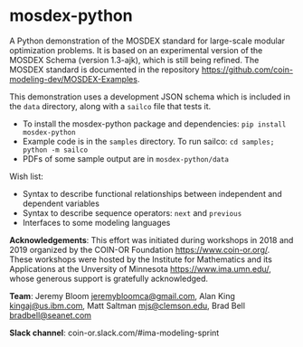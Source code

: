 # mosdex-python

A Python demonstration of the MOSDEX standard for large-scale modular optimization problems.  It is based on an experimental version of the MOSDEX Schema (version 1.3-ajk), which is still being refined.  The MOSDEX standard is documented in the repository https://github.com/coin-modeling-dev/MOSDEX-Examples.

This demonstration uses a development JSON schema which is included in the `data` directory, along with a `sailco` file that tests it.
* To install the mosdex-python package and dependencies: `pip install mosdex-python`
* Example code is in the `samples` directory. To run sailco: `cd samples; python -m sailco`
* PDFs of some sample output are in `mosdex-python/data`

Wish list:
* Syntax to describe functional relationships between independent and dependent variables
* Syntax to describe sequence operators: `next` and `previous`
* Interfaces to some modeling languages

**Acknowledgements**: This effort was initiated during workshops in 2018 and 2019 organized by the COIN-OR Foundation https://www.coin-or.org/.  These workshops were hosted by the Institute for Mathematics and its Applications at the Unversity of Minnesota https://www.ima.umn.edu/, whose generous support is gratefully acknowledged.  

**Team**: Jeremy Bloom <jeremybloomca@gmail.com>, Alan King <kingaj@us.ibm.com>, Matt Saltman <mjs@clemson.edu>, Brad Bell <bradbell@seanet.com>

**Slack channel**: coin-or.slack.com/#ima-modeling-sprint
